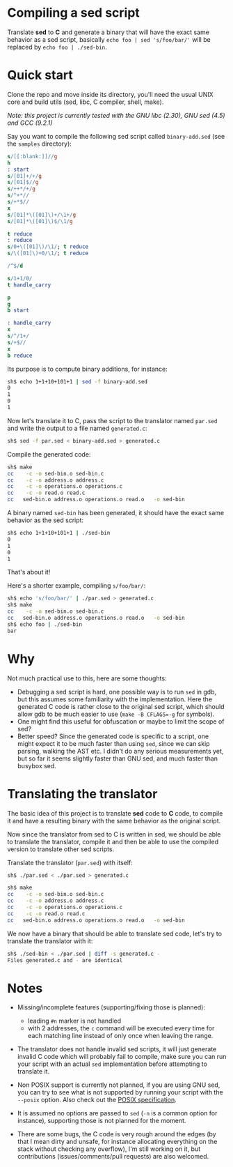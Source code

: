 # Compiling a sed script

Translate **sed** to **C** and generate a binary that will have the exact same
behavior as a sed script, basically `echo foo | sed 's/foo/bar/'` will be
replaced by `echo foo | ./sed-bin`.

# Quick start

Clone the repo and move inside its directory, you'll need the usual UNIX
core and build utils (sed, libc, C compiler, shell, make).

*Note: this project is currently tested with the GNU libc (2.30), GNU sed (4.5)
and GCC (9.2.1)*

Say you want to compile the following sed script called `binary-add.sed` (see
the `samples` directory):

```sed
s/[[:blank:]]//g
h
: start
s/[01]+/+/g
s/[01]$//g
s/++*/+/g
s/^+*//
s/+*$//
x
s/[01]*\([01]\)+/\1+/g
s/[01]*\([01]\)$/\1/g

t reduce
: reduce
s/0+\([01]\)/\1/; t reduce
s/\([01]\)+0/\1/; t reduce

/^$/d

s/1+1/0/
t handle_carry

p
g
b start

: handle_carry
x
s/^/1+/
s/+$//
x
b reduce
```

Its purpose is to compute binary additions, for instance:

```sh
sh$ echo 1+1+10+101+1 | sed -f binary-add.sed
0
1
0
1
```

Now let's translate it to C, pass the script to the translator named `par.sed`
and write the output to a file named `generated.c`:

```sh
sh$ sed -f par.sed < binary-add.sed > generated.c
```

Compile the generated code:

```sh
sh$ make
cc    -c -o sed-bin.o sed-bin.c
cc    -c -o address.o address.c
cc    -c -o operations.o operations.c
cc    -c -o read.o read.c
cc   sed-bin.o address.o operations.o read.o   -o sed-bin
```

A binary named `sed-bin` has been generated, it should have the exact same
behavior as the sed script:

```sh
sh$ echo 1+1+10+101+1 | ./sed-bin
0
1
0
1
```

That's about it!

Here's a shorter example, compiling `s/foo/bar/`:

```sh
sh$ echo 's/foo/bar/' | ./par.sed > generated.c
sh$ make
cc    -c -o sed-bin.o sed-bin.c
cc   sed-bin.o address.o operations.o read.o   -o sed-bin
sh$ echo foo | ./sed-bin
bar
```

# Why

Not much practical use to this, here are some thoughts:

- Debugging a sed script is hard, one possible way is to run `sed` in gdb,
  but this assumes some familiarity with the implementation. Here the generated
  C code is rather close to the original sed script, which should allow gdb to
  be much easier to use (`make -B CFLAGS=-g` for symbols).
- One might find this useful for obfuscation or maybe to limit the scope of sed?
- Better speed? Since the generated code is specific to a script, one might
  expect it to be much faster than using `sed`, since we can skip parsing,
  walking the AST etc. I didn't do any serious measurements yet, but so far it
  seems slightly faster than GNU sed, and much faster than busybox sed.

# Translating the translator

The basic idea of this project is to translate **sed** code to **C** code, to
compile it and have a resulting binary with the same behavior as the original
script.

Now since the translator from sed to C is written in sed, we should be able to
translate the translator, compile it and then be able to use the compiled
version to translate other sed scripts.

Translate the translator (`par.sed`) with itself:

```sh
sh$ ./par.sed < ./par.sed > generated.c
```

```sh
sh$ make
cc    -c -o sed-bin.o sed-bin.c
cc    -c -o address.o address.c
cc    -c -o operations.o operations.c
cc    -c -o read.o read.c
cc   sed-bin.o address.o operations.o read.o   -o sed-bin
```

We now have a binary that should be able to translate sed code, let's try to
translate the translator with it:

```sh
sh$ ./sed-bin < ./par.sed | diff -s generated.c -
Files generated.c and - are identical
```

# Notes

- Missing/incomplete features (supporting/fixing those is planned):
  - leading `#n` marker is not handled
  - with 2 addresses, the `c` command will be executed every time for each
  matching line instead of only once when leaving the range.

- The translator does not handle invalid sed scripts, it will just generate
  invalid C code which will probably fail to compile, make sure you can run your
  script with an actual `sed` implementation before attempting to translate it.

- Non POSIX support is currently not planned, if you are using GNU sed, you can
  try to see what is not supported by running your script with the `--posix`
  option. Also check out the [POSIX specification](https://pubs.opengroup.org/onlinepubs/9699919799/utilities/sed.html).

- It is assumed no options are passed to `sed` (`-n` is a common option for
  instance), supporting those is not planned for the moment.

- There are some bugs, the C code is very rough around the edges (by that I mean
  dirty and unsafe, for instance allocating everything on the stack without
  checking any overflow), I'm still working on it, but contributions
  (issues/comments/pull requests) are also welcomed.

